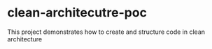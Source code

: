 # clean-architecutre-poc
This project demonstrates how to create and structure code in clean architecture
